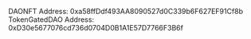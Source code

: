 DAONFT Address: 0xa58ffDdf493AA8090527d0C339b6F627EF91Cf8b
TokenGatedDAO Address: 0xD30e5677076cd736d0704D0B1A1E57D7766F3B6f